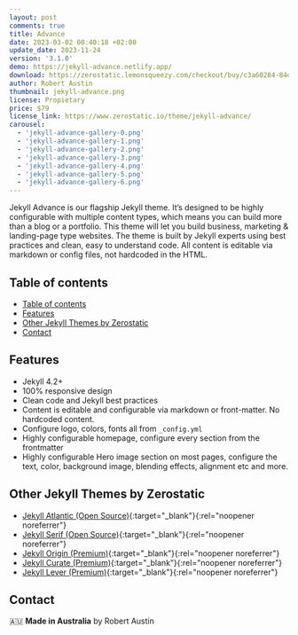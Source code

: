 ```yaml
---
layout: post
comments: true
title: Advance
date: 2023-03-02 00:40:18 +02:00
update_date: 2023-11-24
version: '3.1.0'
demo: https://jekyll-advance.netlify.app/
download: https://zerostatic.lemonsqueezy.com/checkout/buy/c3a60284-84dd-4dc4-9ad5-5a5dd5828deb
author: Robert Austin
thumbnail: jekyll-advance.png
license: Propietary
price: $79
license_link: https://www.zerostatic.io/theme/jekyll-advance/
carousel:
  - 'jekyll-advance-gallery-0.png'
  - 'jekyll-advance-gallery-1.png'
  - 'jekyll-advance-gallery-2.png'
  - 'jekyll-advance-gallery-3.png'
  - 'jekyll-advance-gallery-4.png'
  - 'jekyll-advance-gallery-5.png'
  - 'jekyll-advance-gallery-6.png'
---
```


Jekyll Advance is our flagship Jekyll theme. It’s designed to be highly configurable with multiple content types, which means you can build more than a blog or a portfolio. This theme will let you build business, marketing & landing-page type websites. The theme is built by Jekyll experts using best practices and clean, easy to understand code. All content is editable via markdown or config files, not hardcoded in the HTML.

## Table of contents

- [Table of contents](#table-of-contents)
- [Features](#features)
- [Other Jekyll Themes by Zerostatic](#other-jekyll-themes-by-zerostatic)
- [Contact](#contact)

## Features

- Jekyll 4.2+
- 100% responsive design
- Clean code and Jekyll best practices
- Content is editable and configurable via markdown or front-matter. No hardcoded content.
- Configure logo, colors, fonts all from `_config.yml`
- Highly configurable homepage, configure every section from the frontmatter
- Highly configurable Hero image section on most pages, configure the text, color, background image, blending effects, alignment etc and more.

## Other Jekyll Themes by Zerostatic

- [Jekyll Atlantic (Open Source)](https://www.zerostatic.io/theme/jekyll-atlantic/){:target="_blank"}{:rel="noopener noreferrer"}
- [Jekyll Serif (Open Source)](https://www.zerostatic.io/theme/jekyll-serif/){:target="_blank"}{:rel="noopener noreferrer"}
- [Jekyll Origin (Premium)](https://www.zerostatic.io/theme/jekyll-origin/){:target="_blank"}{:rel="noopener noreferrer"}
- [Jekyll Curate (Premium)](https://www.zerostatic.io/theme/jekyll-curate/){:target="_blank"}{:rel="noopener noreferrer"}
- [Jekyll Lever (Premium)](https://www.zerostatic.io/theme/jekyll-lever/){:target="_blank"}{:rel="noopener noreferrer"}

## Contact

🇦🇺 **Made in Australia** by Robert Austin

